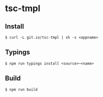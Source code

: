 tsc-tmpl
========

Install
-------
```
$ curl -L git.io/tsc-tmpl | sh -s <appname>
```

Typings
-------
```
$ npm run typings install <source>~<name>
```

Build
-----
```
$ npm run build
```
